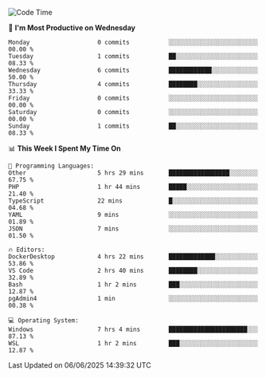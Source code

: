 <!--START_SECTION:waka-->
![Code Time](http://img.shields.io/badge/Code%20Time-5%2C039%20hrs%202%20mins-blue)

📅 **I'm Most Productive on Wednesday** 

```text
Monday                   0 commits           ░░░░░░░░░░░░░░░░░░░░░░░░░   00.00 % 
Tuesday                  1 commits           ██░░░░░░░░░░░░░░░░░░░░░░░   08.33 % 
Wednesday                6 commits           ████████████░░░░░░░░░░░░░   50.00 % 
Thursday                 4 commits           ████████░░░░░░░░░░░░░░░░░   33.33 % 
Friday                   0 commits           ░░░░░░░░░░░░░░░░░░░░░░░░░   00.00 % 
Saturday                 0 commits           ░░░░░░░░░░░░░░░░░░░░░░░░░   00.00 % 
Sunday                   1 commits           ██░░░░░░░░░░░░░░░░░░░░░░░   08.33 % 
```


📊 **This Week I Spent My Time On** 

```text
💬 Programming Languages: 
Other                    5 hrs 29 mins       █████████████████░░░░░░░░   67.75 % 
PHP                      1 hr 44 mins        █████░░░░░░░░░░░░░░░░░░░░   21.40 % 
TypeScript               22 mins             █░░░░░░░░░░░░░░░░░░░░░░░░   04.68 % 
YAML                     9 mins              ░░░░░░░░░░░░░░░░░░░░░░░░░   01.89 % 
JSON                     7 mins              ░░░░░░░░░░░░░░░░░░░░░░░░░   01.50 % 

🔥 Editors: 
DockerDesktop            4 hrs 22 mins       █████████████░░░░░░░░░░░░   53.86 % 
VS Code                  2 hrs 40 mins       ████████░░░░░░░░░░░░░░░░░   32.89 % 
Bash                     1 hr 2 mins         ███░░░░░░░░░░░░░░░░░░░░░░   12.87 % 
pgAdmin4                 1 min               ░░░░░░░░░░░░░░░░░░░░░░░░░   00.38 % 

💻 Operating System: 
Windows                  7 hrs 4 mins        ██████████████████████░░░   87.13 % 
WSL                      1 hr 2 mins         ███░░░░░░░░░░░░░░░░░░░░░░   12.87 % 
```


 Last Updated on 06/06/2025 14:39:32 UTC
<!--END_SECTION:waka-->

